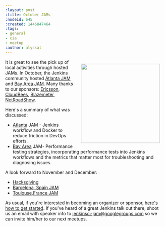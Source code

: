 ```yaml
---
:layout: post
:title: October JAMs
:nodeid: 645
:created: 1446847464
:tags:
- general
- cia
- meetup
:author: alyssat
---
```

<div style="float:right; margin:1em">
<img src="http://jenkins-ci.org/sites/default/files/images/october-jams-image_0.jpeg" width=250/>
</div>

<p>It is great to see the pick up of local activities through hosted JAMs. In October, the Jenkins community hosted <a href="http://www.meetup.com/Atlanta-Jenkins-Meetup/events/225877826/">Atlanta JAM</a> and <a href="http://www.meetup.com/jenkinsmeetup/events/225860998/">Bay Area JAM</a>. Many thanks to our sponsors: <a href="http://www.ericsson.com/">Ericsson</a>, <a href="https://www.cloudbees.com/">CloudBees</a>, <a href="https://blazemeter.com/">Blazemeter</a>, <a href="https://www.netroadshow.com/nrs/wp/default.html">NetRoadShow</a>.</p>

<p>Here's a summary of what was discussed:
<ul>
<li><a href="http://www.meetup.com/Atlanta-Jenkins-Meetup/events/225877826/">Atlanta</a> JAM - Jenkins workflow and Docker to reduce friction in DevOps efforts.</li>
<li><a href="http://www.meetup.com/jenkinsmeetup/events/225860998/">Bay Area</a> JAM- Performance testing strategies, incorporating performance tests into Jenkins workflows and the metrics that matter most for troubleshooting and diagnosing issues.</li></ul></p>

<p>A look forward to November and December:
<ul>
<li><a href="https://wiki.jenkins-ci.org/display/JENKINS/Hacksgiving+2015">Hacksgiving</a></li>
<li><a href="http://www.meetup.com/Barcelona-Jenkins-Area-Meetup/">Barcelona, Spain JAM</a></li>
<li><a href="http://www.meetup.com/Toulouse-Jenkins-Area-Meetup/events/226522484/?eventId=226522484">Toulouse,France JAM</a></li></ul></p>

<p>As usual, if you're interested in becoming an organizer or sponsor, <a href="https://wiki.jenkins-ci.org/display/JENKINS/Jenkins+Area+Meetup">here's how to get started</a>.  If you've heard of a great Jenkins talk out there, shoot us an email with speaker info to <a href="mailto:jenkinsci-jam@googlegroups.com">jenkinsci-jam@googlegroups.com</a> so we can invite him/her to our next meetups.</p>
